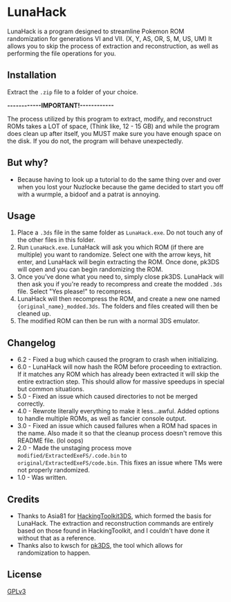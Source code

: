# LunaHack

LunaHack is a program designed to streamline Pokemon ROM randomization for generations VI and VII. (X, Y, AS, OR, S, M, US, UM)
It allows you to skip the process of extraction and reconstruction, as well as performing the file operations for you.

## Installation

Extract the `.zip` file to a folder of your choice.

**------------IMPORTANT!------------**

The process utilized by this program to extract, modify, and reconstruct ROMs takes a LOT of space, (Think like, 12 - 15 GB) and while the program does clean up after itself, you MUST make sure you have enough space on the disk. If you do not, the program will behave unexpectedly.

## But why?
* Because having to look up a tutorial to do the same thing over and over when you lost your Nuzlocke because the game decided to start you off with a wurmple, a bidoof and a patrat is annoying.

## Usage

1. Place a `.3ds` file in the same folder as `LunaHack.exe`. Do not touch any of the other files in this folder.
2. Run `LunaHack.exe`. LunaHack will ask you which ROM (if there are multiple) you want to randomize. Select one with the arrow keys, hit enter, and LunaHack will begin extracting the ROM. Once done, pk3DS will open and you can begin randomizing the ROM.
3. Once you've done what you need to, simply close pk3DS. LunaHack will then ask you if you're ready to recompress and create the modded `.3ds` file. Select "Yes please!" to recompress.
4. LunaHack will then recompress the ROM, and create a new one named `{original_name}_modded.3ds`. The folders and files created will then be cleaned up.
5. The modified ROM can then be run with a normal 3DS emulator.

## Changelog
* 6.2 - Fixed a bug which caused the program to crash when initializing.
* 6.0 - LunaHack will now hash the ROM before proceeding to extraction. If it matches any ROM which has already been extracted it will skip the entire extraction step. This should allow for massive speedups in special but common situations.
* 5.0 - Fixed an issue which caused directories to not be merged correctly.
* 4.0 - Rewrote literally everything to make it less...awful. Added options to handle multiple ROMs, as well as fancier console output.
* 3.0 - Fixed an issue which caused failures when a ROM had spaces in the name. Also made it so that the cleanup process doesn't remove this README file. (lol oops)
* 2.0 - Made the unstaging process move `modified/ExtractedExeFS/.code.bin` to `original/ExtractedExeFS/code.bin`. This fixes an issue where TMs were not properly randomized.
* 1.0 - Was written.

## Credits
* Thanks to Asia81 for [HackingToolkit3DS](https://github.com/Asia81/HackingToolkit9DS-Deprecated-), which formed the basis for LunaHack. The extraction and reconstruction commands are entirely based on those found in HackingToolkit, and I couldn't have done it without that as a reference.
* Thanks also to kwsch for [pk3DS](https://github.com/kwsch/pk3DS), the tool which allows for randomization to happen.

## License
[GPLv3](https://www.gnu.org/licenses/gpl-3.0.en.html)

